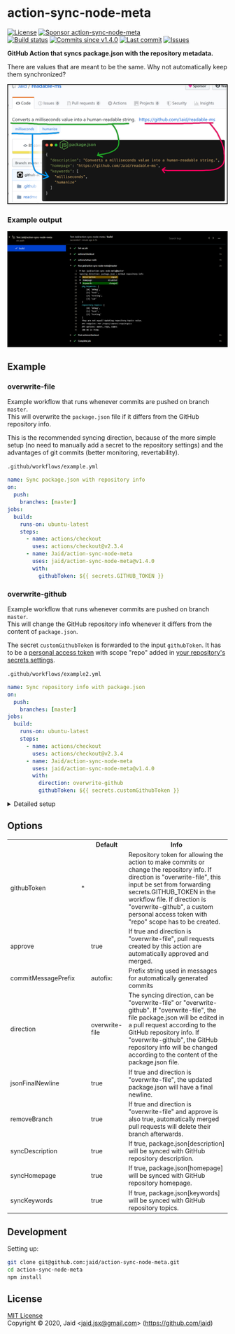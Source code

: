 # action-sync-node-meta


<a href="https://raw.githubusercontent.com/jaid/action-sync-node-meta/master/license.txt"><img src="https://img.shields.io/github/license/jaid/action-sync-node-meta?style=flat-square" alt="License"/></a> <a href="https://github.com/sponsors/jaid"><img src="https://img.shields.io/badge/<3-Sponsor-FF45F1?style=flat-square" alt="Sponsor action-sync-node-meta"/></a>  
<a href="https://actions-badge.atrox.dev/jaid/action-sync-node-meta/goto"><img src="https://img.shields.io/endpoint.svg?style=flat-square&url=https%3A%2F%2Factions-badge.atrox.dev%2Fjaid%2Faction-sync-node-meta%2Fbadge" alt="Build status"/></a> <a href="https://github.com/jaid/action-sync-node-meta/commits"><img src="https://img.shields.io/github/commits-since/jaid/action-sync-node-meta/v1.4.0?style=flat-square&logo=github" alt="Commits since v1.4.0"/></a> <a href="https://github.com/jaid/action-sync-node-meta/commits"><img src="https://img.shields.io/github/last-commit/jaid/action-sync-node-meta?style=flat-square&logo=github" alt="Last commit"/></a> <a href="https://github.com/jaid/action-sync-node-meta/issues"><img src="https://img.shields.io/github/issues/jaid/action-sync-node-meta?style=flat-square&logo=github" alt="Issues"/></a>  

**GitHub Action that syncs package.json with the repository metadata.**


There are values that are meant to be the same. Why not automatically keep them synchronized?

![Banner](readme/banner.jpg)

### Example output

![Example output](readme/output.png)





## Example

### overwrite-file

Example workflow that runs whenever commits are pushed on branch `master`.  
This will overwrite the `package.json` file if it differs from the GitHub repository info.

This is the recommended syncing direction, because of the more simple setup (no need to manually add a secret to the repository settings) and the advantages of git commits (better monitoring, revertability).

`.github/workflows/example.yml`
```yaml
name: Sync package.json with repository info
on:
  push:
    branches: [master]
jobs:
  build:
    runs-on: ubuntu-latest
    steps:
      - name: actions/checkout
        uses: actions/checkout@v2.3.4
      - name: Jaid/action-sync-node-meta
        uses: jaid/action-sync-node-meta@v1.4.0
        with:
          githubToken: ${{ secrets.GITHUB_TOKEN }}
```

### overwrite-github

Example workflow that runs whenever commits are pushed on branch `master`.  
This will change the GitHub repository info whenever it differs from the content of `package.json`.

The secret `customGithubToken` is forwarded to the input `githubToken`. It has to be a [personal access token](https://github.com/settings/tokens) with scope "repo" added in [your repository's secrets settings](https://github.com/YOUR_NAME/YOUR_REPOSITORY/settings/secrets).

`.github/workflows/example2.yml`
```yaml
name: Sync repository info with package.json
on:
  push:
    branches: [master]
jobs:
  build:
    runs-on: ubuntu-latest
    steps:
      - name: actions/checkout
        uses: actions/checkout@v2.3.4
      - name: Jaid/action-sync-node-meta
        uses: jaid/action-sync-node-meta@v1.4.0
        with:
          direction: overwrite-github
          githubToken: ${{ secrets.customGithubToken }}
```

<details>
<summary>Detailed setup</summary>
Go to your account settings and then to “Developer settings”.

![Token setup: Step 1](readme/tokenSteps/01.png)

Go to “Personal access tokens”.

![Token setup: Step 2](readme/tokenSteps/02.png)

Click “Generate new token”.

![Token setup: Step 3](readme/tokenSteps/03.png)

Give it a good title, so you still know what your token does in one year. Add „repo“ permissions.

![Token setup: Step 4](readme/tokenSteps/04.png)

Copy the generated token.

![Token setup: Step 5](readme/tokenSteps/05.png)

Go to the repository that uses action-sync-node-meta. Go to “Settings”, “Secrets”.

![Token setup: Step 6](readme/tokenSteps/06.png)

Click “New repository secret”.

![Token setup: Step 7](readme/tokenSteps/07.png)

Add the secret token from your clipboard. Name the token “repoGithubToken” or anything you like.

![Token setup: Step 8](readme/tokenSteps/08.png)

Now pass the token to action-sync-node-meta in your workflow file.

```yaml
- name: Jaid/action-sync-node-meta
  uses: jaid/action-sync-node-meta@v1.4.0
  with:
    direction: overwrite-github
    githubToken: ${{ secrets.repoGithubToken }}
```

</details>








## Options



<table>
<tr>
<th></th>
<th></th>
<th>Default</th>
<th>Info</th>
</tr>
<tr>
<td>githubToken</td>
<td>*</td>
<td></td>
<td>Repository token for allowing the action to make commits or change the repository info. If direction is "overwrite-file", this input be set from forwarding secrets.GITHUB_TOKEN in the workflow file. If direction is "overwrite-github", a custom personal access token with "repo" scope has to be created.</td>
</tr>
<tr>
<td>approve</td>
<td></td>
<td>true</td>
<td>If true and direction is "overwrite-file", pull requests created by this action are automatically approved and merged.</td>
</tr>
<tr>
<td>commitMessagePrefix</td>
<td></td>
<td>autofix: </td>
<td>Prefix string used in messages for automatically generated commits</td>
</tr>
<tr>
<td>direction</td>
<td></td>
<td>overwrite-file</td>
<td>The syncing direction, can be "overwrite-file" or "overwrite-github". If "overwrite-file", the file package.json will be edited in a pull request according to the GitHub repository info. If "overwrite-github", the GitHub repository info will be changed according to the content of the package.json file.</td>
</tr>
<tr>
<td>jsonFinalNewline</td>
<td></td>
<td>true</td>
<td>If true and direction is "overwrite-file", the updated package.json will have a final newline.</td>
</tr>
<tr>
<td>removeBranch</td>
<td></td>
<td>true</td>
<td>If true and direction is "overwrite-file" and approve is also true, automatically merged pull requests will delete their branch afterwards.</td>
</tr>
<tr>
<td>syncDescription</td>
<td></td>
<td>true</td>
<td>If true, package.json[description] will be synced with GitHub repository description.</td>
</tr>
<tr>
<td>syncHomepage</td>
<td></td>
<td>true</td>
<td>If true, package.json[homepage] will be synced with GitHub repository homepage.</td>
</tr>
<tr>
<td>syncKeywords</td>
<td></td>
<td>true</td>
<td>If true, package.json[keywords] will be synced with GitHub repository topics.</td>
</tr>
</table>













## Development



Setting up:
```bash
git clone git@github.com:jaid/action-sync-node-meta.git
cd action-sync-node-meta
npm install
```


## License
[MIT License](https://raw.githubusercontent.com/jaid/action-sync-node-meta/master/license.txt)  
Copyright © 2020, Jaid \<jaid.jsx@gmail.com> (https://github.com/jaid)

<!---
Readme generated with tldw v7.0.0
https://github.com/Jaid/tldw
-->